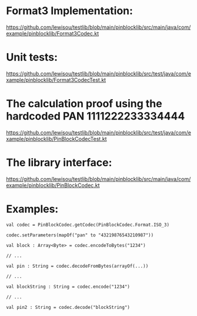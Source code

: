 # Format3 Implementation:
https://github.com/lewisou/testlib/blob/main/pinblocklib/src/main/java/com/example/pinblocklib/Format3Codec.kt

# Unit tests:
https://github.com/lewisou/testlib/blob/main/pinblocklib/src/test/java/com/example/pinblocklib/Format3CodecTest.kt

# The calculation proof using the hardcoded PAN 1111222233334444
https://github.com/lewisou/testlib/blob/main/pinblocklib/src/test/java/com/example/pinblocklib/PinBlockCodecTest.kt

# The library interface:
https://github.com/lewisou/testlib/blob/main/pinblocklib/src/main/java/com/example/pinblocklib/PinBlockCodec.kt

# Examples:

``` 
val codec = PinBlockCodec.getCodec(PinBlockCodec.Format.ISO_3)

codec.setParameters(mapOf("pan" to "43219876543210987"))

val block : Array<Byte> = codec.encodeToBytes("1234")

// ...

val pin : String = codec.decodeFromBytes(arrayOf(...))

// ...

val blockString : String = codec.encode("1234")

// ...

val pin2 : String = codec.decode("blockString")


``` 